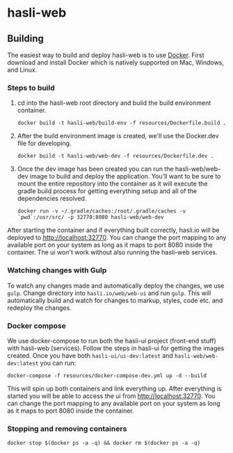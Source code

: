 # hasli-web



## Building

The easiest way to build and deploy hasli-web is to use [Docker](https://www.docker.com).  First download and install Docker which is natively supported on Mac, Windows, and Linux.

### Steps to build
1. cd into the hasli-web root directory and build the build environment container. 

    `docker build -t hasli-web/build-env -f resources/Dockerfile.build .`

2. After the build environment image is created, we'll use the Docker.dev file for developing.

    `docker build -t hasli-web/web-dev -f resources/Dockerfile.dev .`

3. Once the dev image has been created you can run the hasli-web/web-dev image to build and deploy the application. You'll want to be sure to mount the entire repository into the container as it will execute the gradle build process for getting everything setup and all of the dependencies resolved.

    ```docker run -v ~/.gradle/caches:/root/.gradle/caches -v `pwd`:/usr/src/ -p 32770:8080 hasli-web/web-dev```
  
  After starting the container and if everything built correctly, hasli.io will be deployed to [http://localhost:32770](http://localhost:32770). You can change the port mapping to any available port on your system as long as it maps to port 8080 inside the container. The ui won't work without also running the hasli-web services.
  
### Watching changes with Gulp
To watch any changes made and automatically deploy the changes, we use `gulp`.  Change directory into `hasli.io/web/web-ui` and run `gulp`.  This will automatically build and watch for changes to markup, styles, code etc. and redeploy the changes.


### Docker compose

We use docker-compose to run both the hasli-ui project (front-end stuff) with hasli-web (services). Follow the steps in hasli-ui for getting the images created. Once you have both `hasli-ui/ui-dev:latest` and `hasli-web/web-dev:latest` you can run:

`docker-compose -f resources/docker-compose-dev.yml up -d --build`
    
This will spin up both containers and link everything up. After everything is started you will be able to access the ui from [http://localhost:32770](http://localhost:32770). You can change the port mapping to any available port on your system as long as it maps to port 8080 inside the container.

### Stopping and removing containers

  `docker stop $(docker ps -a -q) && docker rm $(docker ps -a -q)`
  

